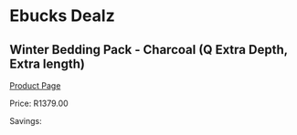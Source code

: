 
# Ebucks Dealz
## Winter Bedding Pack - Charcoal (Q Extra Depth, Extra length)
[Product Page](https://www.ebucks.com/web/shop/productSelected.do?prodId=1196430359&catId=704984344)

Price: R1379.00

Savings: 


	